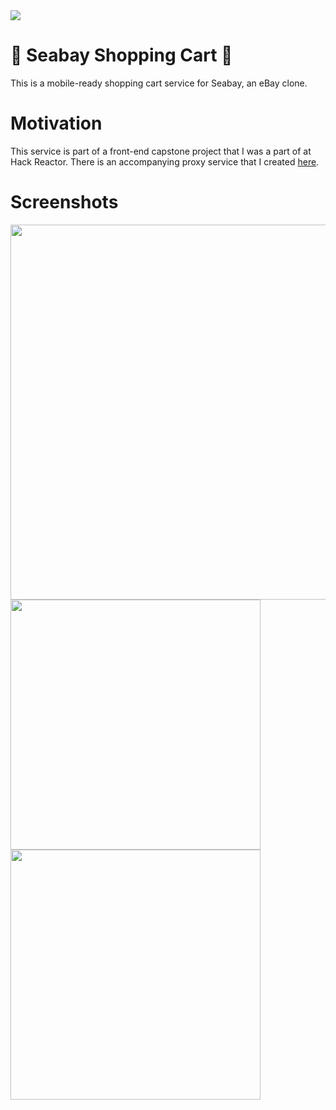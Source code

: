 <img src="https://i.imgur.com/1UiTaMF.png">

# 🛒 Seabay Shopping Cart 🛒
This is a mobile-ready shopping cart service for Seabay, an eBay clone. 

# Motivation
This service is part of a front-end capstone project that I was a part of at Hack Reactor. There is an accompanying proxy service that I created [here](https://github.com/seabay-hratx42-fec/proxy-ross).

# Screenshots
<img src="https://i.imgur.com/sU3Ilrz.png" width="600">
<img src="https://i.imgur.com/lwQ47nZ.png" width="400"><img src="https://i.imgur.com/lzyd39I.png" width="400">
